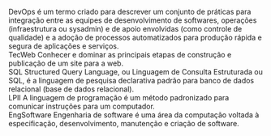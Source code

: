 DevOps  é um termo criado para descrever um conjunto de práticas para integração entre as equipes de desenvolvimento de softwares, operações (infraestrutura ou sysadmin) e de apoio envolvidas (como controle de qualidade) e a adoção de processos automatizados para produção rápida e segura de aplicações e serviços.  
TecWeb  Conhecer e dominar as principais etapas de construção e publicação de um site para a web.  
SQL  Structured Query Language, ou Linguagem de Consulta Estruturada ou SQL, é a linguagem de pesquisa declarativa padrão para banco de dados relacional (base de dados relacional).  
LPII  A linguagem de programação é um método padronizado para comunicar instruções para um computador.   
EngSoftware  Engenharia de software é uma área da computação voltada à especificação, desenvolvimento, manutenção e criação de software.   
